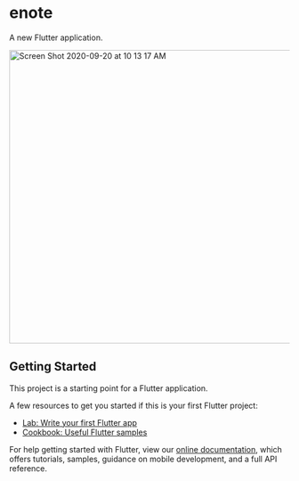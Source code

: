 # enote

A new Flutter application.

<img width="527" alt="Screen Shot 2020-09-20 at 10 13 17 AM" src="https://user-images.githubusercontent.com/29091648/93692781-ead0ba00-fb29-11ea-8182-f7dfb2565311.png">


## Getting Started

This project is a starting point for a Flutter application.

A few resources to get you started if this is your first Flutter project:

- [Lab: Write your first Flutter app](https://flutter.dev/docs/get-started/codelab)
- [Cookbook: Useful Flutter samples](https://flutter.dev/docs/cookbook)

For help getting started with Flutter, view our
[online documentation](https://flutter.dev/docs), which offers tutorials,
samples, guidance on mobile development, and a full API reference.
